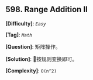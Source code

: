 ## 598. Range Addition II

__[Difficulty]__: _`Easy`_

__[Tag]__: _`Math`_

__[Question]__: 矩阵操作。

__[Solution]__: 按规则变换即可。

__[Complexity]__: `O(n^2)`
